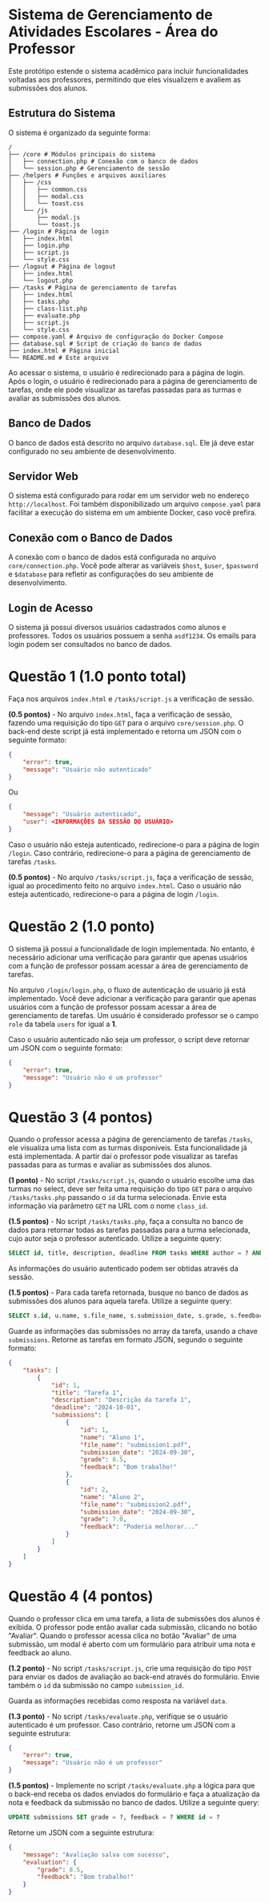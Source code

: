 # Sistema de Gerenciamento de Atividades Escolares - Área do Professor

Este protótipo estende o sistema acadêmico para incluir funcionalidades voltadas aos professores, permitindo que eles visualizem e avaliem as submissões dos alunos.

## Estrutura do Sistema

O sistema é organizado da seguinte forma:

```
/
├── /core # Módulos principais do sistema
│   ├── connection.php # Conexão com o banco de dados
│   └── session.php # Gerenciamento de sessão
├── /helpers # Funções e arquivos auxiliares
│   ├── /css 
│   │   ├── common.css
│   │   ├── modal.css
│   │   └── toast.css
│   └── /js
│       ├── modal.js
│       └── toast.js
├── /login # Página de login
│   ├── index.html
│   ├── login.php 
│   ├── script.js
│   └── style.css
├── /logout # Página de logout
│   ├── index.html
│   └── logout.php
├── /tasks # Página de gerenciamento de tarefas
│   ├── index.html
│   ├── tasks.php
│   ├── class-list.php
│   ├── evaluate.php
│   ├── script.js
│   └── style.css
├── compose.yaml # Arquivo de configuração do Docker Compose
├── database.sql # Script de criação do banco de dados
├── index.html # Página inicial
└── README.md # Este arquivo
```

Ao acessar o sistema, o usuário é redirecionado para a página de login. Após o login, o usuário é redirecionado para a página de gerenciamento de tarefas, onde ele pode visualizar as tarefas passadas para as turmas e avaliar as submissões dos alunos.

## Banco de Dados

O banco de dados está descrito no arquivo `database.sql`. Ele já deve estar configurado no seu ambiente de desenvolvimento.

## Servidor Web

O sistema está configurado para rodar em um servidor web no endereço `http://localhost`. Foi também disponibilizado um arquivo `compose.yaml` para facilitar a execução do sistema em um ambiente Docker, caso você prefira.

## Conexão com o Banco de Dados

A conexão com o banco de dados está configurada no arquivo `core/connection.php`. Você pode alterar as variáveis `$host`, `$user`, `$password` e `$database` para refletir as configurações do seu ambiente de desenvolvimento.

## Login de Acesso

O sistema já possui diversos usuários cadastrados como alunos e professores. Todos os usuários possuem a senha `asdf1234`. Os emails para login podem ser consultados no banco de dados.

# Questão 1 (1.0 ponto total)

Faça nos arquivos `index.html` e `/tasks/script.js` a verificação de sessão.

**(0.5 pontos)** - No arquivo `index.html`, faça a verificação de sessão, fazendo uma requisição do tipo `GET` para o arquivo `core/session.php`. O back-end deste script já está implementado e retorna um JSON com o seguinte formato:

```json
{
    "error": true,
    "message": "Usuário não autenticado"
}
```

Ou

```json
{
    "message": "Usuário autenticado",
    "user": <INFORMAÇÕES DA SESSÃO DO USUÁRIO>
}
```

Caso o usuário não esteja autenticado, redirecione-o para a página de login `/login`. Caso contrário, redirecione-o para a página de gerenciamento de tarefas `/tasks`.

**(0.5 pontos)** - No arquivo `/tasks/script.js`, faça a verificação de sessão, igual ao procedimento feito no arquivo `index.html`. Caso o usuário não esteja autenticado, redirecione-o para a página de login `/login`.

# Questão 2 (1.0 ponto)

O sistema já possui a funcionalidade de login implementada. No entanto, é necessário adicionar uma verificação para garantir que apenas usuários com a função de professor possam acessar a área de gerenciamento de tarefas.

No arquivo `/login/login.php`, o fluxo de autenticação de usuário já está implementado. Você deve adicionar a verificação para garantir que apenas usuários com a função de professor possam acessar a área de gerenciamento de tarefas. Um usuário é considerado professor se o campo `role` da tabela `users` for igual a **1**.

Caso o usuário autenticado não seja um professor, o script deve retornar um JSON com o seguinte formato:

```json
{
    "error": true,
    "message": "Usuário não é um professor"
}
```

# Questão 3 (4 pontos)

Quando o professor acessa a página de gerenciamento de tarefas `/tasks`, ele visualiza uma lista com as turmas disponíveis. Esta funcionalidade já está implementada. A partir daí o professor pode visualizar as tarefas passadas para as turmas e avaliar as submissões dos alunos.

**(1 ponto)** - No script `/tasks/script.js`, quando o usuário escolhe uma das turmas no select, deve ser feita uma requisição do tipo `GET` para o arquivo `/tasks/tasks.php` passando o `id` da turma selecionada. Envie esta informação via parâmetro `GET` na URL com o nome `class_id`.

**(1.5 pontos)** - No script `/tasks/tasks.php`, faça a consulta no banco de dados para retornar todas as tarefas passadas para a turma selecionada, cujo autor seja o professor autenticado. Utilize a seguinte query:

```sql
SELECT id, title, description, deadline FROM tasks WHERE author = ? AND class_id = ?
```

As informações do usuário autenticado podem ser obtidas através da sessão.

**(1.5 pontos)** - Para cada tarefa retornada, busque no banco de dados as submissões dos alunos para aquela tarefa. Utilize a seguinte query:

```sql
SELECT s.id, u.name, s.file_name, s.submission_date, s.grade, s.feedback FROM submissions s INNER JOIN users u ON u.id = s.student_id WHERE s.task_id = ?
```

Guarde as informações das submissões no array da tarefa, usando a chave `submissions`. Retorne as tarefas em formato JSON, segundo o seguinte formato:

```json
{
    "tasks": [
        {
            "id": 1,
            "title": "Tarefa 1",
            "description": "Descrição da tarefa 1",
            "deadline": "2024-10-01",
            "submissions": [
                {
                    "id": 1,
                    "name": "Aluno 1",
                    "file_name": "submission1.pdf",
                    "submission_date": "2024-09-30",
                    "grade": 8.5,
                    "feedback": "Bom trabalho!"
                },
                {
                    "id": 2,
                    "name": "Aluno 2",
                    "file_name": "submission2.pdf",
                    "submission_date": "2024-09-30",
                    "grade": 7.0,
                    "feedback": "Poderia melhorar..."
                }
            ]
        }
    ]
}
```

# Questão 4 (4 pontos)

Quando o professor clica em uma tarefa, a lista de submissões dos alunos é exibida. O professor pode então avaliar cada submissão, clicando no botão "Avaliar".
Quando o professor acessa clica no botão "Avaliar" de uma submissão, um modal é aberto com um formulário para atribuir uma nota e feedback ao aluno.

**(1.2 ponto)** - No script `/tasks/script.js`, crie uma requisição do tipo `POST` para enviar os dados de avaliação ao back-end através do formulário. Envie também o `id` da submissão no campo `submission_id`.

Guarda as informações recebidas como resposta na variável `data`.

**(1.3 ponto)** - No script `/tasks/evaluate.php`, verifique se o usuário autenticado é um professor. Caso contrário, retorne um JSON com a seguinte estrutura:

```json
{
    "error": true,
    "message": "Usuário não é um professor"
}
```

**(1.5 pontos)** - Implemente no script `/tasks/evaluate.php` a lógica para que o back-end receba os dados enviados do formulário e faça a atualização da nota e feedback da submissão no banco de dados. Utilize a seguinte query:

```sql
UPDATE submissions SET grade = ?, feedback = ? WHERE id = ?
```

Retorne um JSON com a seguinte estrutura:

```json
{
    "message": "Avaliação salva com sucesso",
    "evaluation": {
        "grade": 8.5,
        "feedback": "Bom trabalho!"
    }
}
```
